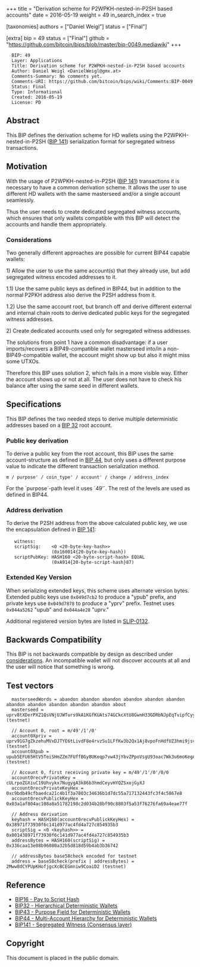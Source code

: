 +++
title = "Derivation scheme for P2WPKH-nested-in-P2SH based accounts"
date = 2016-05-19
weight = 49
in_search_index = true

[taxonomies]
authors = ["Daniel Weigl"]
status = ["Final"]

[extra]
bip = 49
status = ["Final"]
github = "https://github.com/bitcoin/bips/blob/master/bip-0049.mediawiki"
+++

``` 
  BIP: 49
  Layer: Applications
  Title: Derivation scheme for P2WPKH-nested-in-P2SH based accounts
  Author: Daniel Weigl <DanielWeigl@gmx.at>
  Comments-Summary: No comments yet.
  Comments-URI: https://github.com/bitcoin/bips/wiki/Comments:BIP-0049
  Status: Final
  Type: Informational
  Created: 2016-05-19
  License: PD
```

## Abstract

This BIP defines the derivation scheme for HD wallets using the
P2WPKH-nested-in-P2SH ([BIP 141](bip-0141.mediawiki "wikilink"))
serialization format for segregated witness transactions.

## Motivation

With the usage of P2WPKH-nested-in-P2SH ([BIP
141](bip-0141.mediawiki#p2wpkh-nested-in-bip16-p2sh "wikilink"))
transactions it is necessary to have a common derivation scheme. It
allows the user to use different HD wallets with the same masterseed
and/or a single account seamlessly.

Thus the user needs to create dedicated segregated witness accounts,
which ensures that only wallets compatible with this BIP will detect the
accounts and handle them appropriately.

### Considerations

Two generally different approaches are possible for current BIP44
capable wallets:

1\) Allow the user to use the same account(s) that they already use, but
add segregated witness encoded addresses to it.

1.1) Use the same public keys as defined in BIP44, but in addition to
the normal P2PKH address also derive the P2SH address from it.

1.2) Use the same account root, but branch off and derive different
external and internal chain roots to derive dedicated public keys for
the segregated witness addresses.

2\) Create dedicated accounts used only for segregated witness
addresses.

The solutions from point 1 have a common disadvantage: if a user
imports/recovers a BIP49-compatible wallet masterseed into/in a
non-BIP49-compatible wallet, the account might show up but also it might
miss some UTXOs.

Therefore this BIP uses solution 2, which fails in a more visible way.
Either the account shows up or not at all. The user does not have to
check his balance after using the same seed in different wallets.

## Specifications

This BIP defines the two needed steps to derive multiple deterministic
addresses based on a [BIP 32](bip-0032.mediawiki "wikilink") root
account.

### Public key derivation

To derive a public key from the root account, this BIP uses the same
account-structure as defined in [BIP 44](bip-0044.mediawiki "wikilink"),
but only uses a different purpose value to indicate the different
transaction serialization method.

    m / purpose' / coin_type' / account' / change / address_index

For the \`purpose\`-path level it uses \`49'\`. The rest of the levels
are used as defined in BIP44.

### Address derivation

To derive the P2SH address from the above calculated public key, we use
the encapsulation defined in [BIP
141](bip-0141.mediawiki#p2wpkh-nested-in-bip16-p2sh "wikilink"):

`   witness:      `<signature>` `<pubkey>  
`   scriptSig:    <0 <20-byte-key-hash>>`  
`                 (0x160014{20-byte-key-hash})`  
`   scriptPubKey: HASH160 <20-byte-script-hash> EQUAL`  
`                 (0xA914{20-byte-script-hash}87)`

### Extended Key Version

When serializing extended keys, this scheme uses alternate version
bytes. Extended public keys use `0x049d7cb2` to produce a "ypub" prefix,
and private keys use `0x049d7878` to produce a "yprv" prefix. Testnet
uses `0x044a5262` "upub" and `0x044a4e28` "uprv."

Additional registered version bytes are listed in
[SLIP-0132](https://github.com/satoshilabs/slips/blob/master/slip-0132.md "wikilink").

## Backwards Compatibility

This BIP is not backwards compatible by design as described under
[considerations](#considerations "wikilink"). An incompatible wallet
will not discover accounts at all and the user will notice that
something is wrong.

## Test vectors

``` 
  masterseedWords = abandon abandon abandon abandon abandon abandon abandon abandon abandon abandon abandon about
  masterseed = uprv8tXDerPXZ1QsVNjUJWTurs9kA1KGfKUAts74GCkcXtU8GwnH33GDRbNJpEqTvipfCyycARtQJhmdfWf8oKt41X9LL1zeD2pLsWmxEk3VAwd (testnet)

  // Account 0, root = m/49'/1'/0'
  account0Xpriv = uprv91G7gZkzehuMVxDJTYE6tLivdF8e4rvzSu1LFfKw3b2Qx1Aj8vpoFnHdfUZ3hmi9jsvPifmZ24RTN2KhwB8BfMLTVqaBReibyaFFcTP1s9n (testnet)
  account0Xpub = upub5EFU65HtV5TeiSHmZZm7FUffBGy8UKeqp7vw43jYbvZPpoVsgU93oac7Wk3u6moKegAEWtGNF8DehrnHtv21XXEMYRUocHqguyjknFHYfgY (testnet)

  // Account 0, first receiving private key = m/49'/1'/0'/0/0
  account0recvPrivateKey = cULrpoZGXiuC19Uhvykx7NugygA3k86b3hmdCeyvHYQZSxojGyXJ
  account0recvPrivateKeyHex = 0xc9bdb49cfbaedca21c4b1f3a7803c34636b1d7dc55a717132443fc3f4c5867e8
  account0recvPublickKeyHex = 0x03a1af804ac108a8a51782198c2d034b28bf90c8803f5a53f76276fa69a4eae77f

  // Address derivation
  keyhash = HASH160(account0recvPublickKeyHex) = 0x38971f73930f6c141d977ac4fd4a727c854935b3
  scriptSig = <0 <keyhash>> = 0x001438971f73930f6c141d977ac4fd4a727c854935b3
  addressBytes = HASH160(scriptSig) = 0x336caa13e08b96080a32b5d818d59b4ab3b36742

  // addressBytes base58check encoded for testnet
  address = base58check(prefix | addressBytes) = 2Mww8dCYPUpKHofjgcXcBCEGmniw9CoaiD2 (testnet)
```

## Reference

  - [BIP16 - Pay to Script Hash](bip-0016.mediawiki "wikilink")
  - [BIP32 - Hierarchical Deterministic
    Wallets](bip-0032.mediawiki "wikilink")
  - [BIP43 - Purpose Field for Deterministic
    Wallets](bip-0043.mediawiki "wikilink")
  - [BIP44 - Multi-Account Hierarchy for Deterministic
    Wallets](bip-0044.mediawiki "wikilink")
  - [BIP141 - Segregated Witness (Consensus
    layer)](bip-0141.mediawiki "wikilink")

## Copyright

This document is placed in the public domain.
